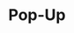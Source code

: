 ---
layout: pattern.njk
tags: 
    - maps_en
    - maps_components_en
    - page
key: pop-up-maps_en
title: Pop-Up
parent: components-maps_en
image: maps/overview/pop_up.webp
keywords: pop up
order: 30
availablelanguages: 
    - de
---
